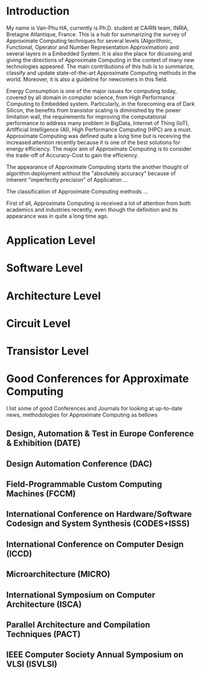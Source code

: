 # Introduction
My name is Van-Phu HA, currently is Ph.D. student at CAIRN team, INRIA, Bretagne Atlantique, France. This is a hub for summarizing the survey of Approximate Computing techniques for several levels (Algorithmic, Functional, Operator and Number Representation Approximation) and several layers in a Embedded System. It is also the place for dicussing and giving the directions of Approximate Computing in the context of many new technologies appeared. The main contributions of this hub is to summarize, classify and update state-of-the-art Approximate Computing methods in the world. Moreover, it is also a guideline for newcomers in this field.

Energy Consumption is one of the major issues for computing today, covered by all domain in computer science, from High Performance Computing to Embedded system. Particularly, in the forecoming era of Dark Silicon, the benefits from transistor scaling is diminished by the power limitation wall, the requirements for improving the computational performance to address many problem in BigData, Internet of Thing (IoT), Artifficial Intelligence (AI), High Performance Computing (HPC) are a must. Approximate Computing was defined quite a long time but is receiving the increased attention recently because it is one of the best solutions for energy efficiency. The major aim of Approximate Computing is to consider the trade-off of Accuracy-Cost to gain the efficiency. 

The appearance of Approximate Computing starts the another thought of algorithm deployment without the "absolutely accuracy" because of inherent "imperfectly precision" of Application ...

The classification of Approximate Computing methods ...

First of all, Approximate Computing is received a lot of attention from both academics and industries recently, even though the definition and its appearance was in quite a long time ago.
# Application Level

# Software Level

# Architecture Level

# Circuit Level

# Transistor Level

# Good Conferences for Approximate Computing 
I list some of good Conferences and Journals for looking at up-to-date news, methodologies for Approximate Computing as bellows
## Design, Automation & Test in Europe Conference & Exhibition (DATE)
## Design Automation Conference (DAC)
## Field-Programmable Custom Computing Machines (FCCM)
## International Conference on Hardware/Software Codesign and System Synthesis (CODES+ISSS)
## International Conference on Computer Design (ICCD)
## Microarchitecture (MICRO)
## International Symposium on Computer Architecture (ISCA)
## Parallel Architecture and Compilation Techniques (PACT)
## IEEE Computer Society Annual Symposium on VLSI (ISVLSI)
